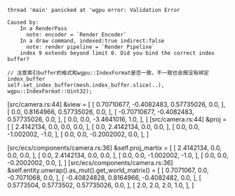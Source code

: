```
thread 'main' panicked at 'wgpu error: Validation Error

Caused by:
    In a RenderPass
      note: encoder = `Render Encoder`
    In a draw command, indexed:true indirect:false
      note: render pipeline = `Render Pipeline`
    index 9 extends beyond limit 0. Did you bind the correct index buffer?

// 注意索引buffer的格式和wgpu::IndexFormat是否一致，不一致也会报没有绑定index_buffer
self.set_index_buffer(mesh.index_buffer.slice(..), wgpu::IndexFormat::Uint32);
```

[src/camera.rs:44] &view = [
    [
        0.70710677,
        -0.4082483,
        0.57735026,
        0.0,
    ],
    [
        0.0,
        0.8164966,
        0.57735026,
        0.0,
    ],
    [
        -0.70710677,
        -0.4082483,
        0.57735026,
        0.0,
    ],
    [
        0.0,
        0.0,
        -3.4641016,
        1.0,
    ],
]
[src/camera.rs:44] &proj = [
    [
        2.4142134,
        0.0,
        0.0,
        0.0,
    ],
    [
        0.0,
        2.4142134,
        0.0,
        0.0,
    ],
    [
        0.0,
        0.0,
        -1.002002,
        -1.0,
    ],
    [
        0.0,
        0.0,
        -0.2002002,
        0.0,
    ],
]




[src/ecs/components/camera.rs:36] &self.proj_martix = [
    [
        2.4142134,
        0.0,
        0.0,
        0.0,
    ],
    [
        0.0,
        2.4142134,
        0.0,
        0.0,
    ],
    [
        0.0,
        0.0,
        -1.002002,
        -1.0,
    ],
    [
        0.0,
        0.0,
        -0.2002002,
        0.0,
    ],
]
[src/ecs/components/camera.rs:36] &self.entity.unwrap().as_mut().get_world_matrix() = [
    [
        0.7071067,
        0.0,
        -0.7071068,
        0.0,
    ],
    [
        -0.40824828,
        0.8164966,
        -0.4082482,
        0.0,
    ],
    [
        0.5773504,
        0.5773502,
        0.57735026,
        0.0,
    ],
    [
        2.0,
        2.0,
        2.0,
        1.0,
    ],
]